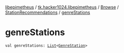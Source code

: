 [libepimetheus](../../../index.md) / [tk.hacker1024.libepimetheus](../../index.md) / [Browse](../index.md) / [StationRecommendations](index.md) / [genreStations](./genre-stations.md)

# genreStations

`val genreStations: `[`List`](https://kotlinlang.org/api/latest/jvm/stdlib/kotlin.collections/-list/index.html)`<`[`GenreStation`](../../../tk.hacker1024.libepimetheus.data/-genre-station/index.md)`>`
